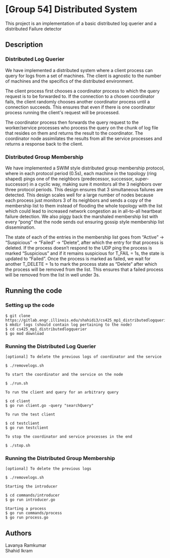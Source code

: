 # [Group 54] Distributed System

This project is an implementation of a basic distributed log querier and a distributed Failure detector

## Description


### Distributed Log Querier
We have implemented a distributed system where a client process can query for logs from a set of machines. The client is agnostic to the number of machines and the specifics of the distributed environment.

The client process first chooses a coordinator process to which the query request is to be forwarded to. If the connection to a chosen coordinator fails, the client randomly chooses another coordinator process until a connection succeeds. This ensures that even if there is one coordinator process running the client's request will be processed.

The coordinator process then forwards the query request to the worker/service processes who process the query on the chunk of log file that resides on them and returns the result to the coordinator. The coordinator node assimilates the results from all the service processes and returns a response back to the client. 

### Distributed Group Membership
We have implemented a SWIM style distributed group membership protocol, where in each protocol period  (0.5s), each machine in the topology (ring shaped) pings one of the neighbors (predecessor, successor, super-successor) in a cyclic way, making sure it monitors all the 3 neighbors over three protocol periods. This design ensures that 3 simultaneous failures are detected. This design scales well for a large number of nodes because each process just monitors 3 of its neighbors and sends a copy of the membership list to them instead of flooding the whole topology with the list which could lead to increased network congestion as in all-to-all heartbeat failure detection. We also piggy back the marshaled membership list with every “pong” that the node sends out ensuring gossip style membership list dissemination. 


The state of each of the entries in the membership list goes from “Active” -> “Suspicious” -> “Failed” -> “Delete”, after which the entry for that process is deleted. If the process doesn’t respond to the UDP ping the process is marked “Suspicious” and if it remains suspicious for T_FAIL = 1s, the state is updated to “Failed”. Once the process is marked as failed, we wait for another T_DELETE = 1s to mark the process state as “Delete” after which the process will be removed from the list. This ensures that a failed process will be removed from the list in well under 3s. 


## Running the code

### Setting up the code
```
$ git clone https://gitlab.engr.illinois.edu/shahidi3/cs425_mp1_distributedlogquerier.git
$ mkdir logs (should contain log pertaining to the node)
$ cd cs425_mp1_distributedlogquerier
$ go mod download
```

### Running the Distributed Log Querier
```
[optional] To delete the previous logs of coordinator and the service

$ ./removelogs.sh 

To start the coordinator and the service on the node

$ ./run.sh

To run the client and query for an arbitrary query

$ cd client
$ go run client.go -query "searchQuery"

To run the test client

$ cd testclient
$ go run testclient

To stop the coordinator and service processes in the end

$ ./stop.sh
```

### Running the Distributed Group Membership
```
[optional] To delete the previous logs

$ ./removelogs.sh 

Starting the introducer

$ cd commands/introducer
$ go run introducer.go

Starting a process
$ go run commands/process
$ go run process.go

```

## Authors

Lavanya Ramkumar\
Shahid Ikram